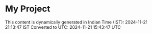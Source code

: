 # My Project

This content is dynamically generated in Indian Time (IST): 2024-11-21 21:13:47 IST
Converted to UTC: 2024-11-21 15:43:47 UTC
